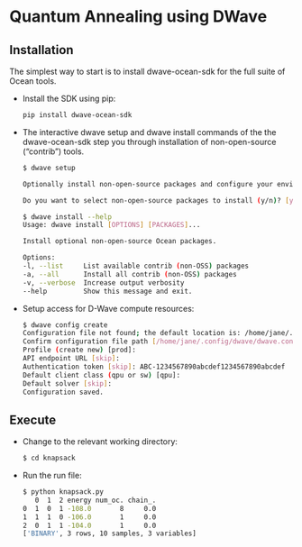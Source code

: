# Quantum Annealing using DWave

## Installation

The simplest way to start is to install dwave-ocean-sdk for the full suite of Ocean tools.

* Install the SDK using pip:

    ```bash
    pip install dwave-ocean-sdk
    ```

* The interactive dwave setup and dwave install commands of the the dwave-ocean-sdk step you through installation of non-open-source (“contrib”) tools.

    ```bash
    $ dwave setup

    Optionally install non-open-source packages and configure your environment.

    Do you want to select non-open-source packages to install (y/n)? [y]: n

    $ dwave install --help
    Usage: dwave install [OPTIONS] [PACKAGES]...

    Install optional non-open-source Ocean packages.

    Options:
    -l, --list     List available contrib (non-OSS) packages
    -a, --all      Install all contrib (non-OSS) packages
    -v, --verbose  Increase output verbosity
    --help         Show this message and exit.
    ```

* Setup access for D-Wave compute resources:

    ```bash
    $ dwave config create
    Configuration file not found; the default location is: /home/jane/.config/dwave/dwave.conf
    Confirm configuration file path [/home/jane/.config/dwave/dwave.conf]:
    Profile (create new) [prod]:
    API endpoint URL [skip]:
    Authentication token [skip]: ABC-1234567890abcdef1234567890abcdef
    Default client class (qpu or sw) [qpu]:
    Default solver [skip]:
    Configuration saved.
    ```

## Execute

* Change to the relevant working directory:

    ```bash
    $ cd knapsack
    ```

* Run the run file:

    ```bash
    $ python knapsack.py
       0  1  2 energy num_oc. chain_.
    0  1  0  1 -108.0       8     0.0
    1  1  1  0 -106.0       1     0.0
    2  0  1  1 -104.0       1     0.0
    ['BINARY', 3 rows, 10 samples, 3 variables]
    ```
